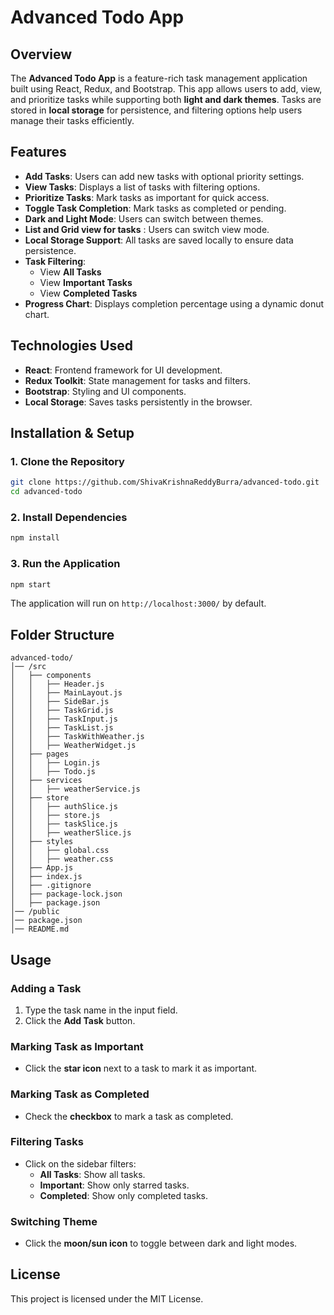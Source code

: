 # Advanced Todo App

## Overview
The **Advanced Todo App** is a feature-rich task management application built using React, Redux, and Bootstrap. This app allows users to add, view, and prioritize tasks while supporting both **light and dark themes**. Tasks are stored in **local storage** for persistence, and filtering options help users manage their tasks efficiently.

## Features
- **Add Tasks**: Users can add new tasks with optional priority settings.
- **View Tasks**: Displays a list of tasks with filtering options.
- **Prioritize Tasks**: Mark tasks as important for quick access.
- **Toggle Task Completion**: Mark tasks as completed or pending.
- **Dark and Light Mode**: Users can switch between themes.
- **List and Grid view for tasks** : Users can switch view mode.
- **Local Storage Support**: All tasks are saved locally to ensure data persistence.
- **Task Filtering**:
  - View **All Tasks**
  - View **Important Tasks**
  - View **Completed Tasks**
- **Progress Chart**: Displays completion percentage using a dynamic donut chart.

## Technologies Used
- **React**: Frontend framework for UI development.
- **Redux Toolkit**: State management for tasks and filters.
- **Bootstrap**: Styling and UI components.
- **Local Storage**: Saves tasks persistently in the browser.

## Installation & Setup

### 1. Clone the Repository
```sh
git clone https://github.com/ShivaKrishnaReddyBurra/advanced-todo.git
cd advanced-todo
```

### 2. Install Dependencies
```sh
npm install
```

### 3. Run the Application
```sh
npm start
```
The application will run on `http://localhost:3000/` by default.

## Folder Structure
```
advanced-todo/
│── /src
│   ├── components
│   │   ├── Header.js
│   │   ├── MainLayout.js
│   │   ├── SideBar.js
│   │   ├── TaskGrid.js
│   │   ├── TaskInput.js
│   │   ├── TaskList.js
│   │   ├── TaskWithWeather.js
│   │   ├── WeatherWidget.js
│   ├── pages
│   │   ├── Login.js
│   │   ├── Todo.js
│   ├── services
│   │   ├── weatherService.js
│   ├── store
│   │   ├── authSlice.js
│   │   ├── store.js
│   │   ├── taskSlice.js
│   │   ├── weatherSlice.js
│   ├── styles
│   │   ├── global.css
│   │   ├── weather.css
│   ├── App.js
│   ├── index.js
│   ├── .gitignore
│   ├── package-lock.json
│   ├── package.json
│── /public
│── package.json
│── README.md
```

## Usage
### Adding a Task
1. Type the task name in the input field.
2. Click the **Add Task** button.

### Marking Task as Important
- Click the **star icon** next to a task to mark it as important.

### Marking Task as Completed
- Check the **checkbox** to mark a task as completed.

### Filtering Tasks
- Click on the sidebar filters:
  - **All Tasks**: Show all tasks.
  - **Important**: Show only starred tasks.
  - **Completed**: Show only completed tasks.

### Switching Theme
- Click the **moon/sun icon** to toggle between dark and light modes.


## License
This project is licensed under the MIT License.


